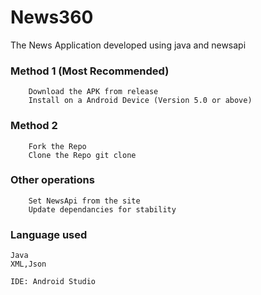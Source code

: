 # News360

The News Application developed using java and newsapi

### Method 1 (Most Recommended)
        Download the APK from release
        Install on a Android Device (Version 5.0 or above)
        
### Method 2
        Fork the Repo
        Clone the Repo git clone 
        
### Other operations      
        Set NewsApi from the site
        Update dependancies for stability
        
        
### Language used
    Java
    XML,Json
    
    IDE: Android Studio
   
